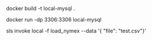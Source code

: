 
docker build -t local-mysql .

docker run -dp 3306:3306 local-mysql

sls invoke local -f load_nymex  --data '{ "file": "test.csv"}'
